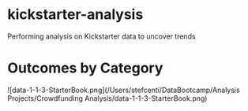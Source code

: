 # kickstarter-analysis
Performing analysis on Kickstarter data to uncover trends

# Outcomes by Category

[comment]: # (This is not working to insert an image.)
![data-1-1-3-StarterBook.png](/Users/stefcenti/DataBootcamp/Analysis Projects/Crowdfunding Analysis/data-1-1-3-StarterBook.png)
